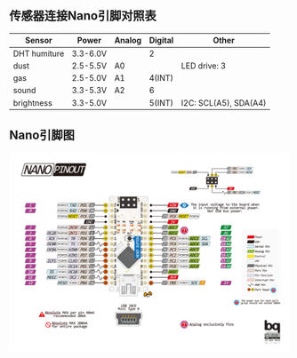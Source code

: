 ## 传感器连接Nano引脚对照表

| Sensor       | Power    | Analog | Digital | Other                 |
| ------------ | -------- | ------ | ------- | --------------------- |
| DHT humiture | 3.3-6.0V |        | 2       |                       |
| dust         | 2.5-5.5V | A0     |         | LED drive: 3          |
| gas          | 2.5-5.0V | A1     | 4(INT)  |                       |
| sound        | 3.3-5.3V | A2     | 6       |                       |
| brightness   | 3.3-5.0V |        | 5(INT)  | I2C: SCL(A5), SDA(A4) |

## Nano引脚图

![nano_pins](assets/NanoPin.jpg)